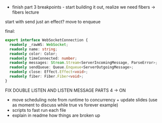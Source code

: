 - finish part 3 breakpoints - start building it out, realize we need fibers -> fibers lecture

start with send just an effect? move to enqueue

final:

```ts
export interface WebSocketConnection {
  readonly _rawWS: WebSocket;
  readonly name: string;
  readonly color: Color;
  readonly timeConnected: number;
  readonly messages: Stream.Stream<ServerIncomingMessage, ParseError>;
  readonly sendQueue: Queue.Enqueue<ServerOutgoingMessage>;
  readonly close: Effect.Effect<void>;
  readonly fiber: Fiber.Fiber<void>;
}
```

FIX DOUBLE LISTEN AND LISTEN MESSAGE PARTS 4 -> ON

- move scheduling note from runtime to concurrency + update slides
  (use as moment to discuss while true vs forever example)
- scripts to fast run each file
- explain in readme how things are broken up
